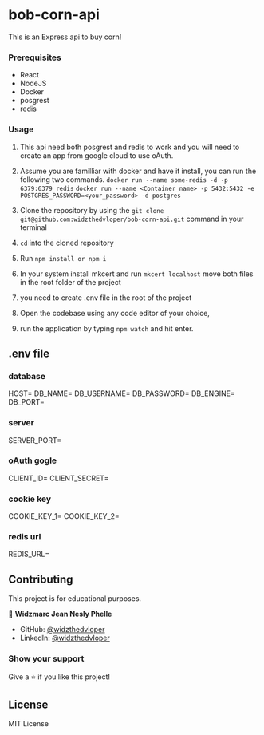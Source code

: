 # bob-corn-api

This is an Express api to buy corn!

### Prerequisites

- React
- NodeJS
- Docker
- posgrest
- redis

### Usage

1. This api need both posgrest and redis to work and you will need to create an app from google cloud to use oAuth.
2. Assume you are familliar with docker and have it install, you can run the following two commands.
`docker run --name some-redis -d -p 6379:6379 redis`
`docker run --name <Container_name> -p 5432:5432 -e POSTGRES_PASSWORD=<your_password> -d postgres`

2. Clone the repository by using the `git clone git@github.com:widzthedvloper/bob-corn-api.git` command in your terminal
3. `cd` into the cloned repository
4. Run `npm install or npm i`
5. In your system install mkcert and run `mkcert localhost` move both files in the root folder of the project
6. you need to create .env file in the root of the project
7. Open the codebase using any code editor of your choice,
8. run the application by typing `npm watch` and hit enter.


## .env file

### database
HOST=
DB_NAME=
DB_USERNAME=
DB_PASSWORD=
DB_ENGINE=
DB_PORT=

### server
SERVER_PORT=

### oAuth gogle
CLIENT_ID=
CLIENT_SECRET=

### cookie key
COOKIE_KEY_1=
COOKIE_KEY_2=

### redis url
REDIS_URL=


## Contributing

This project is for educational purposes.

👤 **Widzmarc Jean Nesly Phelle**

- GitHub: [@widzthedvloper](https://github.com/widzthedvloper)
- LinkedIn: [@widzthedvloper](https://www.linkedin.com/in/widzmarc-jean-nesly-phelle-252a26129/)

### Show your support

Give a ⭐️ if you like this project!

## License

MIT License
